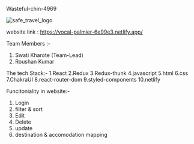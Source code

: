 Wasteful-chin-4969


![safe_travel_logo](https://github.com/swatikharote/wasteful-chin-4969/assets/112754591/dacad242-2f86-470b-a5d3-d042e94e8c3e)

website link : https://vocal-palmier-6e99e3.netlify.app/

Team Members :-
1. Swati Kharote (Team-Lead)
2. Roushan Kumar

The tech Stack:-
1.React
2.Redux
3.Redux-thunk
4.javascript
5.html
6.css
7.ChakraUI
8.react-router-dom
9.styled-components
10.netlify

Funcitoniality in website:-
1. Login
2. filter & sort 
3. Edit 
4. Delete
5. update
6. destination & accomodation mapping


